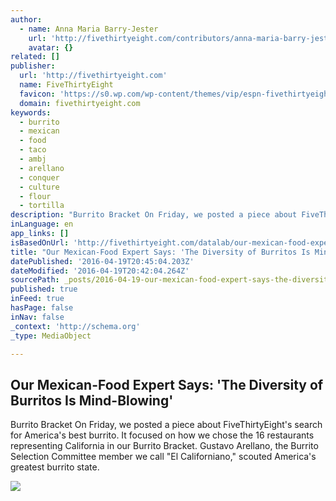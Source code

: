 ```yaml
---
author:
  - name: Anna Maria Barry-Jester
    url: 'http://fivethirtyeight.com/contributors/anna-maria-barry-jester/'
    avatar: {}
related: []
publisher:
  url: 'http://fivethirtyeight.com'
  name: FiveThirtyEight
  favicon: 'https://s0.wp.com/wp-content/themes/vip/espn-fivethirtyeight/assets/img/favicon.ico?v=1.0.3'
  domain: fivethirtyeight.com
keywords:
  - burrito
  - mexican
  - food
  - taco
  - ambj
  - arellano
  - conquer
  - culture
  - flour
  - tortilla
description: "Burrito Bracket On Friday, we posted a piece about FiveThirtyEight's search for America's best burrito. It focused on how we chose the 16 restaurants representing California in our Burrito Bracket. Gustavo Arellano, the Burrito Selection Committee member we call \"El Californiano,\" scouted America's greatest burrito state."
inLanguage: en
app_links: []
isBasedOnUrl: 'http://fivethirtyeight.com/datalab/our-mexican-food-expert-says-the-diversity-of-burritos-is-mind-blowing/'
title: "Our Mexican-Food Expert Says: 'The Diversity of Burritos Is Mind-Blowing'"
datePublished: '2016-04-19T20:45:04.203Z'
dateModified: '2016-04-19T20:42:04.264Z'
sourcePath: _posts/2016-04-19-our-mexican-food-expert-says-the-diversity-of-burritos-is.md
published: true
inFeed: true
hasPage: false
inNav: false
_context: 'http://schema.org'
_type: MediaObject

---
```

<article style=""><h1>Our Mexican-Food Expert Says: 'The Diversity of Burritos Is Mind-Blowing'</h1><p>Burrito Bracket On Friday, we posted a piece about FiveThirtyEight's search for America's best burrito. It focused on how we chose the 16 restaurants representing California in our Burrito Bracket. Gustavo Arellano, the Burrito Selection Committee member we call "El Californiano," scouted America's greatest burrito state.</p><img src="http://espnfivethirtyeight.files.wordpress.com/2014/06/california_gustavo1.png" /></article>